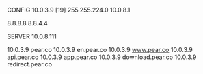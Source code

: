 CONFIG
10.0.3.9 [19]
255.255.224.0
10.0.8.1

8.8.8.8
8.8.4.4


SERVER
10.0.8.111




10.0.3.9 pear.co
10.0.3.9 en.pear.co
10.0.3.9 www.pear.co
10.0.3.9 api.pear.co
10.0.3.9 app.pear.co
10.0.3.9 download.pear.co
10.0.3.9 redirect.pear.co